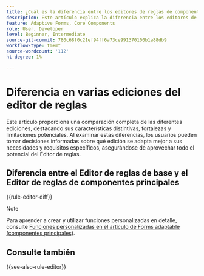 ```yaml
---
title: ¿Cuál es la diferencia entre los editores de reglas de componentes principales y de base?
description: Este artículo explica la diferencia entre los editores de reglas de los componentes principales y de base
feature: Adaptive Forms, Core Components
role: User, Developer
level: Beginner, Intermediate
source-git-commit: 780c68f0c21ef94ff6a73ce991370100b1a88db9
workflow-type: tm+mt
source-wordcount: '112'
ht-degree: 1%

---
```


# Diferencia en varias ediciones del editor de reglas

Este artículo proporciona una comparación completa de las diferentes ediciones, destacando sus características distintivas, fortalezas y limitaciones potenciales. Al examinar estas diferencias, los usuarios pueden tomar decisiones informadas sobre qué edición se adapta mejor a sus necesidades y requisitos específicos, asegurándose de aprovechar todo el potencial del Editor de reglas.

## Diferencia entre el Editor de reglas de base y el Editor de reglas de componentes principales

{{rule-editor-diff}}

>[!NOTE]
>
> Para aprender a crear y utilizar funciones personalizadas en detalle, consulte [Funciones personalizadas en el artículo de Forms adaptable (componentes principales)](/help/forms/create-and-use-custom-functions.md).


## Consulte también

{{see-also-rule-editor}}
